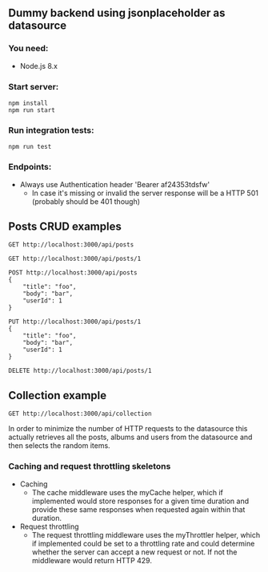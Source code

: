 ## Dummy backend using jsonplaceholder as datasource

### You need:
* Node.js 8.x

### Start server:
```
npm install
npm run start
```

### Run integration tests:
```
npm run test
```

### Endpoints:
* Always use Authentication header 'Bearer af24353tdsfw'
   * In case it's missing or invalid the server response will be a HTTP 501 (probably should be 401 though)
## Posts CRUD examples
```
GET http://localhost:3000/api/posts
```
```
GET http://localhost:3000/api/posts/1
```
```
POST http://localhost:3000/api/posts
{
    "title": "foo",
    "body": "bar",
    "userId": 1
}
```
```
PUT http://localhost:3000/api/posts/1
{
    "title": "foo",
    "body": "bar",
    "userId": 1
}
```
```
DELETE http://localhost:3000/api/posts/1
```
## Collection example
```
GET http://localhost:3000/api/collection
```
In order to minimize the number of HTTP requests to the datasource this actually retrieves all the posts, albums and users from the datasource and then selects the random items.

### Caching and request throttling skeletons
* Caching
   * The cache middleware uses the myCache helper, which if implemented would store responses for a given time duration and provide these same responses when requested again within that duration.
* Request throttling
   * The request throttling middleware uses the myThrottler helper, which if implemented could be set to a throttling rate and could determine whether the server can accept a new request or not. If not the middleware would return HTTP 429.
